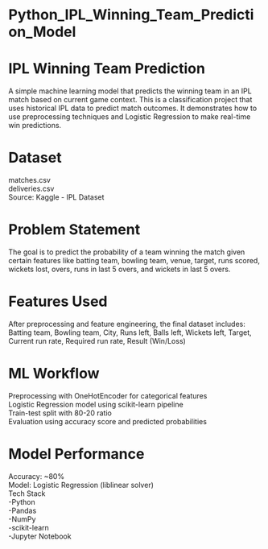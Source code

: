 # Python_IPL_Winning_Team_Prediction_Model
# IPL Winning Team Prediction
A simple machine learning model that predicts the winning team in an IPL match based on current game context. This is a classification project that uses historical IPL data to predict match outcomes. It demonstrates how to use preprocessing techniques and Logistic Regression to make real-time win predictions.

# Dataset
matches.csv  
deliveries.csv  
Source: Kaggle - IPL Dataset

# Problem Statement
The goal is to predict the probability of a team winning the match given certain features like batting team, bowling team, venue, target, runs scored, wickets lost, overs, runs in last 5 overs, and wickets in last 5 overs.

# Features Used
After preprocessing and feature engineering, the final dataset includes:
Batting team, Bowling team, City, Runs left, Balls left, Wickets left, Target, Current run rate, Required run rate, Result (Win/Loss)

# ML Workflow
Preprocessing with OneHotEncoder for categorical features  
Logistic Regression model using scikit-learn pipeline  
Train-test split with 80-20 ratio  
Evaluation using accuracy score and predicted probabilities

# Model Performance
Accuracy: ~80%  
Model: Logistic Regression (liblinear solver)  
Tech Stack  
-Python  
-Pandas  
-NumPy  
-scikit-learn  
-Jupyter Notebook
